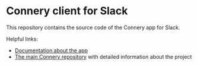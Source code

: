 # Connery client for Slack

This repository contains the source code of the Connery app for Slack.

Helpful links:

- [Documentation about the app](https://docs.connery.io/docs/clients/native/slack)
- [The main Connery repository](https://github.com/connery-io/connery) with detailed information about the project
